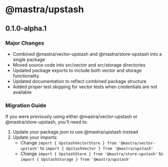 # @mastra/upstash

## 0.1.0-alpha.1

### Major Changes

- Combined @mastra/vector-upstash and @mastra/store-upstash into a single package
- Moved source code into src/vector and src/storage directories
- Updated package exports to include both vector and storage functionality
- Updated documentation to reflect combined package structure
- Added proper test skipping for vector tests when credentials are not available

### Migration Guide

If you were previously using either @mastra/vector-upstash or @mastra/store-upstash, you'll need to:

1. Update your package.json to use @mastra/upstash instead
2. Update your imports:
   - Change `import { UpstashVectorStore } from '@mastra/vector-upstash'` to `import { UpstashVector } from '@mastra/upstash'`
   - Change `import { UpstashStore } from '@mastra/store-upstash'` to `import { UpstashStorage } from '@mastra/upstash'`
